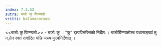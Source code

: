 ```yaml
---
index: 7.3.52
sutra: चजोः कु घिन्ण्यतोः
vritti: balamanorama
---
```


<<चजोः कु घिण्ण्यतोः>> - चजोः कु । "कु" इत्यविभक्तिको निर्देशः । चजोर्घिण्ण्यतोश्च यथासङ्ख्यं तु न,तेन रक्तं रागा॑दित घञि जस्य कुत्वनिर्देशात् । 
